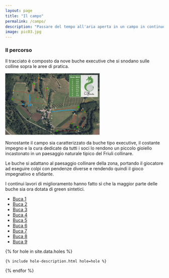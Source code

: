```yaml
---
layout: page
title: "Il campo"
permalink: /campo/
description: "Passare del tempo all'aria aperta in un campo in continuo miglioramento, immerso in uno dei paesaggi più incantevoli del Friuli collinare"
image: pic03.jpg
---
```


### Il percorso
Il tracciato è composto da nove buche executive che si snodano sulle colline sopra le aree di pratica.

<a href="/assets/images/percorso.jpg" target="_blank">
	<img src="/assets/images/percorso.jpg" width="300px">
</a>

Nonostante il campo sia caratterizzato da buche tipo executive, il costante impegno e la cura dedicate da tutti i soci lo rendono un piccolo gioiello incastonato in un paesaggio naturale tipico del Friuli collinare. 

Le buche si adattano al paesaggio collinare della zona, portando il giocatore ad eseguire colpi con pendenze diverse e rendendo quindi il gioco impegnativo e sfidante.

I continui lavori di miglioramento hanno fatto sì che la maggior parte delle buche sia ora dotata di green sintetici.


* [Buca 1](#buca-1)
* [Buca 2](#buca-2)
* [Buca 3](#buca-3)
* [Buca 4](#buca-4)
* [Buca 5](#buca-5)
* [Buca 6](#buca-6)
* [Buca 7](#buca-7)
* [Buca 8](#buca-8)
* [Buca 9](#buca-9)


{% for hole in site.data.holes %}

	{% include hole-description.html hole=hole %}

{% endfor %}
